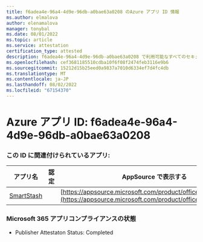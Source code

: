 ```yaml
---
title: f6adea4e-96a4-4d9e-96db-a0bae63a0208 のAzure アプリ ID 情報
ms.author: elmalova
author: elenamalova
manager: tonybal
ms.date: 08/01/2022
ms.topic: article
ms.service: attestation
certification_type: attested
description: f6adea4e-96a4-4d9e-96db-a0bae63a0208 で利用可能なすべてのセキュリティとコンプライアンス情報。
ms.openlocfilehash: cef3681185510cdba10f6f08f2474feb3116e9b6
ms.sourcegitcommit: 15212d15b25eed0a9837a7010d6334ef7d4fc4db
ms.translationtype: MT
ms.contentlocale: ja-JP
ms.lasthandoff: 08/02/2022
ms.locfileid: "67154370"
---
```

# <a name="azure-app-id-f6adea4e-96a4-4d9e-96db-a0bae63a0208"></a>Azure アプリ ID: f6adea4e-96a4-4d9e-96db-a0bae63a0208


### <a name="apps-associated-with-this-id"></a>この ID に関連付けられているアプリ:
| **アプリ名** | **認定** | **AppSource で表示する** |
|--------------|---------------|-----------------------|
| [SmartStash](../forward/WA200004223.md) |  | [https://appsource.microsoft.com/product/office/WA200004223](https://appsource.microsoft.com/product/office/WA200004223) |

### <a name="microsoft-365-app-compliance-status"></a>Microsoft 365 アプリコンプライアンスの状態
- Publisher Attestaton Status: Completed

